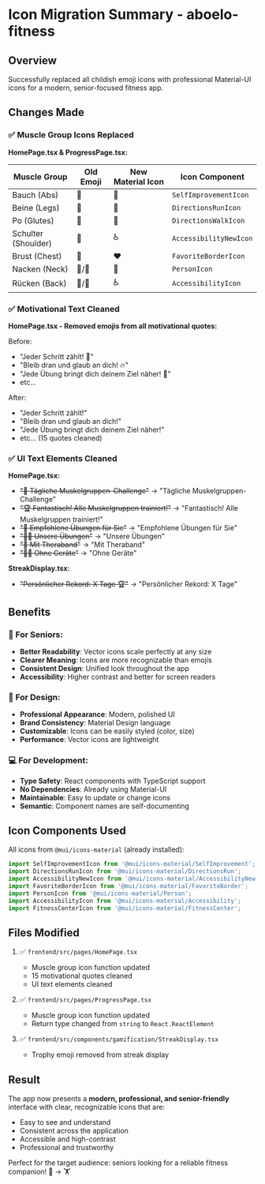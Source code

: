 # Icon Migration Summary - aboelo-fitness

## Overview
Successfully replaced all childish emoji icons with professional Material-UI icons for a modern, senior-focused fitness app.

## Changes Made

### ✅ Muscle Group Icons Replaced

**HomePage.tsx & ProgressPage.tsx:**

| Muscle Group | Old Emoji | New Material Icon | Icon Component |
|--------------|-----------|-------------------|----------------|
| Bauch (Abs) | 💪 | 🧘 | `SelfImprovementIcon` |
| Beine (Legs) | 🦵 | 🏃 | `DirectionsRunIcon` |
| Po (Glutes) | 🍑 | 🚶 | `DirectionsWalkIcon` |
| Schulter (Shoulder) | 💪 | ♿ | `AccessibilityNewIcon` |
| Brust (Chest) | 💪 | ❤️ | `FavoriteBorderIcon` |
| Nacken (Neck) | 🧠/👤 | 👤 | `PersonIcon` |
| Rücken (Back) | 🔄/👕 | ♿ | `AccessibilityIcon` |

### ✅ Motivational Text Cleaned

**HomePage.tsx - Removed emojis from all motivational quotes:**

Before:
- "Jeder Schritt zählt! 💪"
- "Bleib dran und glaub an dich! 🔥"
- "Jede Übung bringt dich deinem Ziel näher! 🎯"
- etc...

After:
- "Jeder Schritt zählt!"
- "Bleib dran und glaub an dich!"
- "Jede Übung bringt dich deinem Ziel näher!"
- etc... (15 quotes cleaned)

### ✅ UI Text Elements Cleaned

**HomePage.tsx:**
- ~~"🎯 Tägliche Muskelgruppen-Challenge"~~ → "Tägliche Muskelgruppen-Challenge"
- ~~"🏆 Fantastisch! Alle Muskelgruppen trainiert!"~~ → "Fantastisch! Alle Muskelgruppen trainiert!"
- ~~"🎯 Empfohlene Übungen für Sie"~~ → "Empfohlene Übungen für Sie"
- ~~"🏃‍♂️ Unsere Übungen"~~ → "Unsere Übungen"
- ~~"🎯 Mit Theraband"~~ → "Mit Theraband"
- ~~"🏃‍♂️ Ohne Geräte"~~ → "Ohne Geräte"

**StreakDisplay.tsx:**
- ~~"Persönlicher Rekord: X Tage 🏆"~~ → "Persönlicher Rekord: X Tage"

## Benefits

### 👴 For Seniors:
- **Better Readability**: Vector icons scale perfectly at any size
- **Clearer Meaning**: Icons are more recognizable than emojis
- **Consistent Design**: Unified look throughout the app
- **Accessibility**: Higher contrast and better for screen readers

### 🎨 For Design:
- **Professional Appearance**: Modern, polished UI
- **Brand Consistency**: Material Design language
- **Customizable**: Icons can be easily styled (color, size)
- **Performance**: Vector icons are lightweight

### 💻 For Development:
- **Type Safety**: React components with TypeScript support
- **No Dependencies**: Already using Material-UI
- **Maintainable**: Easy to update or change icons
- **Semantic**: Component names are self-documenting

## Icon Components Used

All icons from `@mui/icons-material` (already installed):

```typescript
import SelfImprovementIcon from '@mui/icons-material/SelfImprovement';
import DirectionsRunIcon from '@mui/icons-material/DirectionsRun';
import AccessibilityNewIcon from '@mui/icons-material/AccessibilityNew';
import FavoriteBorderIcon from '@mui/icons-material/FavoriteBorder';
import PersonIcon from '@mui/icons-material/Person';
import AccessibilityIcon from '@mui/icons-material/Accessibility';
import FitnessCenterIcon from '@mui/icons-material/FitnessCenter';
```

## Files Modified

1. ✅ `frontend/src/pages/HomePage.tsx`
   - Muscle group icon function updated
   - 15 motivational quotes cleaned
   - UI text elements cleaned

2. ✅ `frontend/src/pages/ProgressPage.tsx`
   - Muscle group icon function updated
   - Return type changed from `string` to `React.ReactElement`

3. ✅ `frontend/src/components/gamification/StreakDisplay.tsx`
   - Trophy emoji removed from streak display

## Result

The app now presents a **modern, professional, and senior-friendly** interface with clear, recognizable icons that are:
- Easy to see and understand
- Consistent across the application
- Accessible and high-contrast
- Professional and trustworthy

Perfect for the target audience: seniors looking for a reliable fitness companion! 💪 → 🏋️

